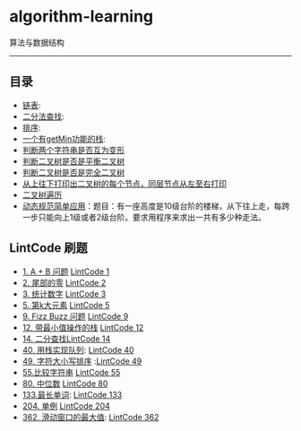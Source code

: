 # algorithm-learning
算法与数据结构

-----------------------
## 目录

- [链表](src/com/algorithdemo/list/):
- [二分法查找](src/com/algorithdemo/search/):
- [排序](src/com/algorithdemo/sort/):
- [一个有getMin功能的栈](src/com/algorithdemo/stack):
- [判断两个字符串是否互为变形](src/com/algorithdemo/string)
- [判断二叉树是否是平衡二叉树](src/com/algorithdemo/tree/BalanceBTree.java)
- [判断二叉树是否是完全二叉树](src/com/algorithdemo/tree/CompleteTree.java)
- [从上往下打印出二叉树的每个节点，同层节点从左至右打印](src/com/algorithdemo/tree/Solution.java)
- [二叉树遍历](src/com/algorithdemo/tree/TreePrint.java)
- [动态规范简单应用](src/com/algorithdemo/fibonacci/Demo.java)：题目：有一座高度是10级台阶的楼梯，从下往上走，每跨一步只能向上1级或者2级台阶。要求用程序来求出一共有多少种走法。

## LintCode 刷题
- [1. A + B 问题](src/com/lintcode/Solution1.java)   [LintCode 1](http://www.lintcode.com/zh-cn/problem/a-b-problem/)
- [2. 尾部的零](src/com/lintcode/Solution2.java) [LintCode 2](http://www.lintcode.com/zh-cn/problem/trailing-zeros/)
- [3. 统计数字](src/com/lintcode/Solution3.java)  [LintCode 3](http://www.lintcode.com/zh-cn/problem/digit-counts/)
- [5. 第k大元素](src/com/lintcode/Solution5.java)  [LintCode 5](http://www.lintcode.com/zh-cn/problem/kth-largest-element/)
- [9. Fizz Buzz 问题](src/com/lintcode/Solution9.java) [LintCode 9](http://www.lintcode.com/zh-cn/problem/fizz-buzz/)
- [12. 带最小值操作的栈](src/com/lintcode/MinStack) [LintCode 12](http://www.lintcode.com/zh-cn/problem/min-stack/)
- [14. 二分查找](src/com/lintcode/Solution14.java)[LintCode 14](http://www.lintcode.com/zh-cn/problem/first-position-of-target/)
- [40. 用栈实现队列](src/com/lintcode/MyQueue.java): [LintCode 40](http://www.lintcode.com/zh-cn/problem/implement-queue-by-two-stacks/)
- [49. 字符大小写排序](src/com/lintcode/Solution49.java) :[LintCode 49](http://www.lintcode.com/zh-cn/problem/sort-letters-by-case/)
- [55.比较字符串](src/com/lintcode/Solution55.java)  [LintCode 55](http://www.lintcode.com/zh-cn/problem/compare-strings/)
- [80. 中位数](src/com/lintcode/Solution80.java) [LintCode 80](http://www.lintcode.com/zh-cn/problem/median/)
- [133.最长单词](src/com/lintcode/Solution113.java): [LintCode 133](http://www.lintcode.com/zh-cn/problem/longest-words/)
- [204. 单例](src/com/lintcode/Solution.java) [LintCode 204](http://www.lintcode.com/zh-cn/problem/singleton/)
- [362. 滑动窗口的最大值](src/com/lintcode/Solution362.java): [LintCode 362](http://www.lintcode.com/zh-cn/problem/sliding-window-maximum/)
